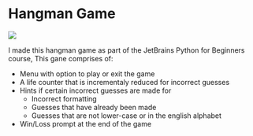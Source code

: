 # Hangman Game
![](https://i.imgur.com/waxVImv.png)

I made this hangman game as part of the JetBrains Python for Beginners course, This gane comprises of:
* Menu with option to play or exit the game
* A life counter that is incrementaly reduced for incorrect guesses
* Hints if certain incorrect guesses are made for
  * Incorrect formatting
  * Guesses that have already been made
  * Guesses that are not lower-case or in the english alphabet
* Win/Loss prompt at the end of the game
